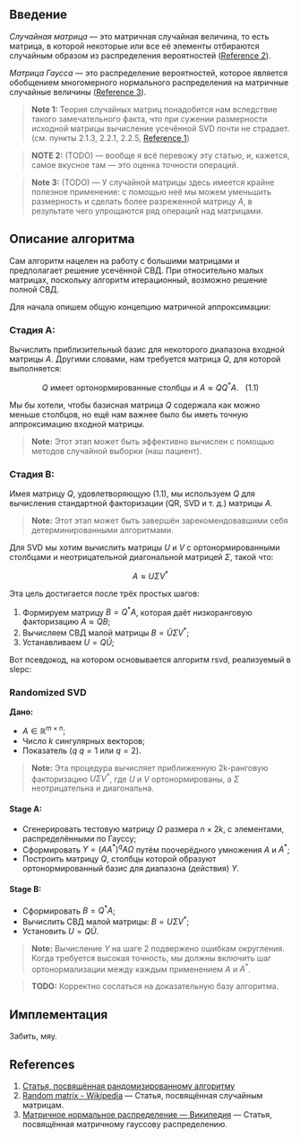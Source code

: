 ## Введение

*Случайная матрица* — это матричная случайная величина, то есть матрица, в которой некоторые или все её элементы отбираются случайным образом из распределения вероятностей ([Reference 2](https://en.wikipedia.org/wiki/Random_matrix)).

*Матрица Гаусса* — это распределение вероятностей, которое является обобщением многомерного нормального распределения на матричные случайные величины ([Reference 3](https://ru.wikipedia.org/wiki/Матричное_нормальное_распределение)).

> **Note 1:** Теория случайных матриц понадобится нам вследствие такого замечательного факта, что при сужении размерности исходной матрицы вычисление усечённой SVD почти не страдает. (см. пункты 2.1.3, 2.2.1, 2.2.5, [Reference 1](https://arxiv.org/pdf/0909.4061))

> **NOTE 2:** (TODO) — вообще я всё перевожу эту статью, и, кажется, самое вкусное там — это оценка точности операций.

> **Note 3:** (TODO) — У случайной матрицы здесь имеется крайне полезное применение: с помощью неё мы можем уменьшить размерность и сделать более разреженной матрицу $A$, в результате чего упрощаются ряд операций над матрицами.

## Описание алгоритма

Сам алгоритм нацелен на работу с большими матрицами и предполагает решение усечённой СВД. При относительно малых матрицах, поскольку алгоритм итерационный, возможно решение полной СВД.

Для начала опишем общую концепцию матричной аппроксимации:

### Стадия A:

Вычислить приблизительный базис для некоторого диапазона входной матрицы $A$. Другими словами, нам требуется матрица $Q$, для которой выполняется:

$$ Q \text{ имеет ортонормированные столбцы и } A \approx Q Q^* A. \ \ \ (1.1) $$

Мы бы хотели, чтобы базисная матрица $Q$ содержала как можно меньше столбцов, но ещё нам важнее было бы иметь точную аппроксимацию входной матрицы.

> **Note:** Этот этап может быть эффективно вычислен с помощью методов случайной выборки (наш пациент).

### Стадия B:

Имея матрицу $Q$, удовлетворяющую (1.1), мы используем $Q$ для вычисления стандартной факторизации (QR, SVD и т. д.) матрицы $A$.

> **Note:** Этот этап может быть завершён зарекомендовавшими себя детерминированными алгоритмами.

Для SVD мы хотим вычислить матрицы $U$ и $V$ с ортонормированными столбцами и неотрицательной диагональной матрицей $\Sigma$, такой что:

$$ A \approx U \Sigma V^* $$

Эта цель достигается после трёх простых шагов:

1. Формируем матрицу $B = Q^*A$, которая даёт низкоранговую факторизацию $A \approx Q B$;
2. Вычисляем СВД малой матрицы $B = \tilde{U} \Sigma V^*$;
4. Устанавливаем $U = Q \tilde{U}$;

Вот псевдокод, на котором основывается алгоритм rsvd, реализуемый в slepc:

### Randomized SVD

**Дано:**

- $A \in \mathbb{R}^{m \times n}$;
- Число $k$ сингулярных векторов;
- Показатель ($q$ $q = 1$ или $q = 2$).

> **Note:** Эта процедура вычисляет приближенную 2k-ранговую факторизацию $U \Sigma V^*$, где $U$ и $V$ ортонормированы, а $\Sigma$ неотрицательна и диагональна.

#### Stage A:

- Сгенерировать тестовую матрицу $\Omega$ размера $n \times 2k$, с элементами, распределёнными по Гауссу;
- Сформировать $Y = ( AA^* )^q A \Omega$ путём поочерёдного умножения $A$ и $A^*$;
- Построить матрицу $Q$, столбцы которой образуют ортонормированный базис для диапазона (действия) $Y$.

#### Stage B:

- Сформировать $B = Q^* A$;
- Вычислить СВД малой матрицы: $B = U \Sigma V^*$;
- Установить $U = Q \tilde{U}$.

> **Note:** Вычисление $Y$ на шаге 2 подвержено ошибкам округления. Когда требуется высокая точность, мы должны включить шаг ортонормализации между каждым применением $A$ и $A^*$.

> **TODO:** Корректно сослаться на доказательную базу алгоритма.

## Имплементация

Забить, мяу.

## References

1. [Статья, посвящённая рандомизированному алгоритму](https://arxiv.org/pdf/0909.4061)
2. [Random matrix - Wikipedia](https://en.wikipedia.org/wiki/Random_matrix) — Статья, посвящённая случайным матрицам.
3. [Матричное нормальное распределение — Википедия](https://ru.wikipedia.org/wiki/Матричное_нормальное_распределение) — Статья, посвящённая матричному гауссову распределению.
